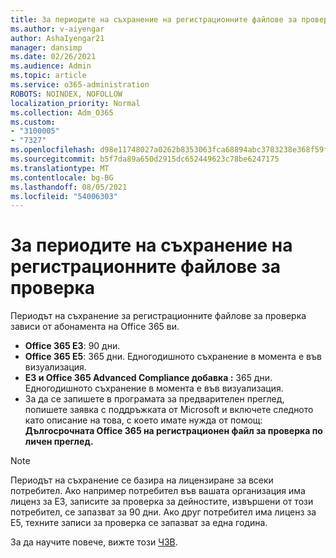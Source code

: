 ```yaml
---
title: За периодите на съхранение на регистрационните файлове за проверка
ms.author: v-aiyengar
author: AshaIyengar21
manager: dansimp
ms.date: 02/26/2021
ms.audience: Admin
ms.topic: article
ms.service: o365-administration
ROBOTS: NOINDEX, NOFOLLOW
localization_priority: Normal
ms.collection: Adm_O365
ms.custom:
- "3100005"
- "7327"
ms.openlocfilehash: d98e11748027a0262b8353063fca68894abc3783238e368f59f7457ea2ba0a8f
ms.sourcegitcommit: b5f7da89a650d2915dc652449623c78be6247175
ms.translationtype: MT
ms.contentlocale: bg-BG
ms.lasthandoff: 08/05/2021
ms.locfileid: "54006303"
---
```

# <a name="about-audit-logs-retention-periods"></a>За периодите на съхранение на регистрационните файлове за проверка

Периодът на съхранение за регистрационните файлове за проверка зависи от абонамента на Office 365 ви.

- **Office 365 E3**: 90 дни.
- **Office 365 E5**: 365 дни. Едногодишното съхранение в момента е във визуализация.
- **E3 и Office 365 Advanced Compliance добавка :** 365 дни. Едногодишното съхранение в момента е във визуализация.
- За да се запишете в програмата за предварителен преглед, попишете заявка с поддръжката от Microsoft и включете следното като описание на това, с което имате нужда от помощ: **Дългосрочната Office 365 на регистрационен файл за проверка по личен преглед.**
> [!NOTE]
> Периодът на съхранение се базира на лицензиране за всеки потребител. Ако например потребител във вашата организация има лиценз за E3, записите за проверка за дейностите, извършени от този потребител, се запазват за 90 дни. Ако друг потребител има лиценз за E5, техните записи за проверка се запазват за една година.

За да научите повече, вижте този [ЧЗВ](https://go.microsoft.com/fwlink/?linkid=2115336).